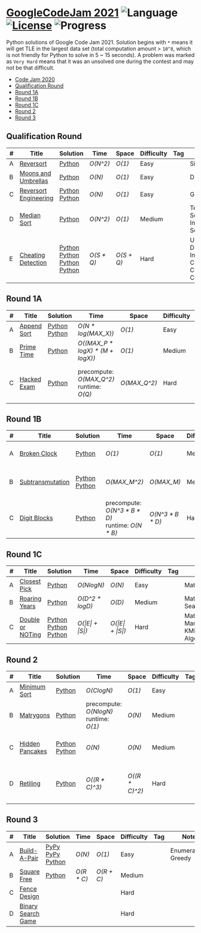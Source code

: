 # [GoogleCodeJam 2021](https://codingcompetitions.withgoogle.com/codejam) ![Language](https://img.shields.io/badge/language-Python-orange.svg) [![License](https://img.shields.io/badge/license-MIT-blue.svg)](./LICENSE) ![Progress](https://img.shields.io/badge/progress-20%20%2F%2022-ff69b4.svg)

Python solutions of Google Code Jam 2021. Solution begins with `*` means it will get TLE in the largest data set (total computation amount > `10^8`, which is not friendly for Python to solve in 5 ~ 15 seconds). A problem was marked as `Very Hard` means that it was an unsolved one during the contest and may not be that difficult.

* [Code Jam 2020](https://github.com/kamyu104/GoogleCodeJam-2020)
* [Qualification Round](https://github.com/kamyu104/GoogleCodeJam-2021#qualification-round)
* [Round 1A](https://github.com/kamyu104/GoogleCodeJam-2021#round-1a)
* [Round 1B](https://github.com/kamyu104/GoogleCodeJam-2021#round-1b)
* [Round 1C](https://github.com/kamyu104/GoogleCodeJam-2021#round-1c)
* [Round 2](https://github.com/kamyu104/GoogleCodeJam-2021#round-2)
* [Round 3](https://github.com/kamyu104/GoogleCodeJam-2021#round-2)

## Qualification Round
| # | Title | Solution | Time | Space | Difficulty | Tag | Note |
|---| ----- | -------- | ---- | ----- | ---------- | --- | ---- |
|A| [Reversort](https://codingcompetitions.withgoogle.com/codejam/round/000000000043580a/00000000006d0a5c)| [Python](./Qualification%20Round/reversort.py)| _O(N^2)_ | _O(1)_ | Easy | | Simulation |
|B| [Moons and Umbrellas](https://codingcompetitions.withgoogle.com/codejam/round/000000000043580a/00000000006d1145)| [Python](./Qualification%20Round/moons_and_umbrellas.py)| _O(N)_ | _O(1)_ | Easy | | DP |
|C| [Reversort Engineering](https://codingcompetitions.withgoogle.com/codejam/round/000000000043580a/00000000006d12d7)| [Python](./Qualification%20Round/reversort_engineering.py) [Python](./Qualification%20Round/reversort_engineering2.py)| _O(N)_ | _O(1)_ | Easy | | Greedy |
|D| [Median Sort](https://codingcompetitions.withgoogle.com/codejam/round/000000000043580a/00000000006d1284)| [Python](./Qualification%20Round/median_sort.py) |  _O(N^2)_ | _O(1)_ | Medium | | Ternary Search, Insertion Sort |
|E| [Cheating Detection](https://codingcompetitions.withgoogle.com/codejam/round/000000000043580a/00000000006d1155)| [Python](./Qualification%20Round/cheating_detection.py) [Python](./Qualification%20Round/cheating_detection2.py) [Python](./Qualification%20Round/cheating_detection3.py) [Python](./Qualification%20Round/cheating_detection4.py) |  _O(S * Q)_ | _O(S + Q)_ | Hard | | Uniform Distribution, Inversions Counting, Correlation Coefficient |

## Round 1A
| # | Title | Solution | Time | Space | Difficulty | Tag | Note |
|---| ----- | -------- | ---- | ----- | ---------- | --- | ---- |
|A| [Append Sort](https://codingcompetitions.withgoogle.com/codejam/round/000000000043585d/00000000007549e5)| [Python](./Round%201A/append_sort.py) [Python](./Round%201A/append_sort2.py) | _O(N * log(MAX_X))_ | _O(1)_ | Easy | | Greedy |
|B| [Prime Time](https://codingcompetitions.withgoogle.com/codejam/round/000000000043585d/00000000007543d8)| [Python](./Round%201A/prime_time.py)| _O((MAX_P * logX) * (M + logX))_ | _O(1)_ | Medium | | Math, Prime Factorization, Pruning |
|C| [Hacked Exam](https://codingcompetitions.withgoogle.com/codejam/round/000000000043585d/0000000000754750)| [Python](./Round%201A/hacked_exam.py) | precompute: _O(MAX_Q^2)_<br>runtime: _O(Q)_ | _O(MAX_Q^2)_ | Hard | | Binomial Coefficients, DP, Math, Expected Value |

## Round 1B
| # | Title | Solution | Time | Space | Difficulty | Tag | Note |
|---| ----- | -------- | ---- | ----- | ---------- | --- | ---- |
|A| [Broken Clock](https://codingcompetitions.withgoogle.com/codejam/round/0000000000435baf/00000000007ae694)| [Python](./Round%201B/broken_clock.py) | _O(1)_ | _O(1)_ | Medium | | Math, Linear Congruence |
|B| [Subtransmutation](https://codingcompetitions.withgoogle.com/codejam/round/0000000000435baf/00000000007ae4aa)| [Python](./Round%201B/subtransmutation.py) [Python](./Round%201B/subtransmutation2.py) | _O(MAX_M^2)_ | _O(MAX_M)_ | Medium | | Math, Bézout's Identity, Greedy |
|C| [Digit Blocks](https://codingcompetitions.withgoogle.com/codejam/round/0000000000435baf/00000000007ae37b)| [Python](./Round%201B/digit_blocks.py) | precompute: _O(N^3 * B * D)_<br>runtime: _O(N * B)_ | _O(N^3 * B * D)_ | Hard | | DP, Math, Expected Value |

## Round 1C
| # | Title | Solution | Time | Space | Difficulty | Tag | Note |
|---| ----- | -------- | ---- | ----- | ---------- | --- | ---- |
|A| [Closest Pick](https://codingcompetitions.withgoogle.com/codejam/round/00000000004362d7/00000000007c0f00)| [Python](./Round%201C/closest_pick.py) | _O(NlogN)_ | _O(N)_ | Easy | | Math, Sort |
|B| [Roaring Years](https://codingcompetitions.withgoogle.com/codejam/round/00000000004362d7/00000000007c0f01)| [Python](./Round%201C/roaring_years.py) | _O(D^2 * logD)_ | _O(D)_ | Medium | | Math, Binary Search |
|C| [Double or NOTing](https://codingcompetitions.withgoogle.com/codejam/round/00000000004362d7/00000000007c1139)| [Python](./Round%201C/double_or_noting.py) [Python](./Round%201C/double_or_noting2.py) [Python](./Round%201C/double_or_noting3.py) | _O(\|E\| + \|S\|)_ | _O(\|E\| + \|S\|)_ | Hard | | Math, Bit Manipulation, KMP Algorithm |

## Round 2
| # | Title | Solution | Time | Space | Difficulty | Tag | Note |
|---| ----- | -------- | ---- | ----- | ---------- | --- | ---- |
|A| [Minimum Sort](https://codingcompetitions.withgoogle.com/codejam/round/0000000000435915/00000000007dc51c)| [Python](./Round%202/minimum_sort.py) | _O(ClogN)_ | _O(1)_ | Easy | | Selection Sort |
|B| [Matrygons](https://codingcompetitions.withgoogle.com/codejam/round/0000000000435915/00000000007dbf06)| [Python](./Round%202/matrygons.py) | precompute: _O(NlogN)_<br>runtime: _O(1)_ | _O(N)_ | Medium | | Precompute, DP |
|C| [Hidden Pancakes](https://codingcompetitions.withgoogle.com/codejam/round/0000000000435915/00000000007dc20c)| [Python](./Round%202/hidden_pancakes.py) [Python](./Round%202/hidden_pancakes2.py) | _O(N)_ | _O(N)_ | Medium | | Math, Binomial Coefficients, DP |
|D| [Retiling](https://codingcompetitions.withgoogle.com/codejam/round/0000000000435915/00000000007dc2de)| [Python](./Round%202/retiling.py) | _O((R * C)^3)_ | _O((R * C)^2)_ | Hard | | Weighted Bipartite Matching, Hungarian Algorithm |

## Round 3
| # | Title | Solution | Time | Space | Difficulty | Tag | Note |
|---| ----- | -------- | ---- | ----- | ---------- | --- | ---- |
|A| [Build-A-Pair](https://codingcompetitions.withgoogle.com/codejam/round/0000000000436142/0000000000813aa8)| [PyPy](./Round%203/build_a_pair.py) [PyPy](./Round%203/build_a_pair2.py) [Python](./Round%203/build_a_pair3.py)  | _O(N)_ | _O(1)_ | Easy | | Enumeration, Greedy |
|B| [Square Free](https://codingcompetitions.withgoogle.com/codejam/round/0000000000436142/0000000000813e1a)| [Python](./Round%203/square_free.py) | _O(R * C)_ | _O(R + C)_ | Medium | | |
|C| [Fence Design](https://codingcompetitions.withgoogle.com/codejam/round/0000000000436142/0000000000813bc7)| | | | Hard | | |
|D| [Binary Search Game](https://codingcompetitions.withgoogle.com/codejam/round/0000000000436142/0000000000813e1b)| | | | Hard | | |
